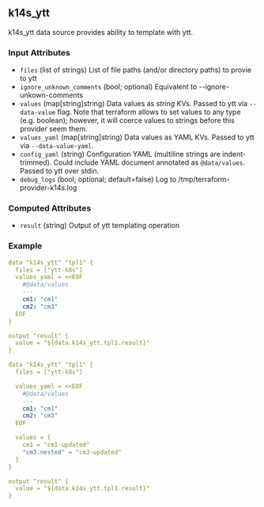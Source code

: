 ## k14s_ytt

k14s_ytt data source provides ability to template with ytt.

### Input Attributes

- `files` (list of strings) List of file paths (and/or directory paths) to provie to ytt
- `ignore_unknown_comments` (bool; optional) Equivalent to --ignore-unkown-comments
- `values` (map[string]string) Data values as _string_ KVs. Passed to ytt via `--data-value` flag. Note that terraform allows to set values to any type (e.g. boolean); however, it will coerce values to strings before this provider seem them.
- `values_yaml` (map[string]string) Data values as YAML KVs. Passed to ytt via `--data-value-yaml`.
- `config_yaml` (string) Configuration YAML (multiline strings are indent-trimmed). Could include YAML document annotated as `@data/values`. Passed to ytt over stdin.
- `debug_logs` (bool; optional; default=false) Log to /tmp/terraform-provider-k14s.log

### Computed Attributes

- `result` (string) Output of ytt templating operation

### Example

```yaml
data "k14s_ytt" "tpl1" {
  files = ["ytt-k8s"]
  values_yaml = <<EOF
    #@data/values
    ---
    cm1: "cm1"
    cm2: "cm3"
  EOF
}

output "result" {
  value = "${data.k14s_ytt.tpl1.result}"
}
```

```yaml
data "k14s_ytt" "tpl1" {
  files = ["ytt-k8s"]

  values_yaml = <<EOF
    #@data/values
    ---
    cm1: "cm1"
    cm2: "cm3"
  EOF

  values = {
    cm1 = "cm1-updated"
    "cm3.nested" = "cm3-updated"
  }
}

output "result" {
  value = "${data.k14s_ytt.tpl1.result}"
}
```
